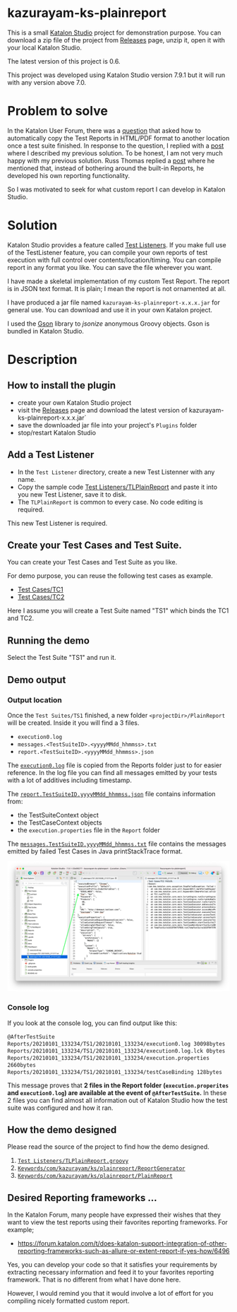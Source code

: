 kazurayam-ks-plainreport
========

This is a small [Katalon Studio](https://www.katalon.com/download/) project for demonstration purpose.
You can download a zip file of the project from [Releases](https://github.com/kazurayam/kazurayam-ks-plainreport/releases) page, unzip it, open it with your local Katalon Studio.

The latest version of this project is 0.6.

This project was developed using Katalon Studio version 7.9.1 but it will run with any version above 7.0.

# Problem to solve

In the Katalon User Forum, there was a [question](https://forum.katalon.com/t/get-results-html-path-filename-through-code/50526) that asked how to automatically copy the Test Reports in HTML/PDF format to another location once a test suite finished. In response to the question, I replied with a [post](https://forum.katalon.com/t/get-results-html-path-filename-through-code/50526/5)
where I described my previous solution. To be honest, I am not very much happy with my previous solution. Russ Thomas replied a [post](https://forum.katalon.com/t/get-results-html-path-filename-through-code/50526/3) where he mentioned that, instead of bothering around the built-in Reports, he developed his own reporting functionality. 

So I was motivated to seek for what custom report I can develop in Katalon Studio.

# Solution

Katalon Studio provides a feature called [Test Listeners](https://docs.katalon.com/katalon-studio/docs/fixtures-listeners.html#test-listeners-test-hooks). If you make full use of the TestListener feature, you can compile your own reports of test execution with full control over contents/location/timing. You can compile report in any format you like. You can save the file wherever you want.

I have made a skeletal implementation of my custom Test Report. The report is in JSON text format. It is plain; I mean the report is not ornamented at all.

I have produced a jar file named `kazurayam-ks-plainreport-x.x.x.jar` for general use. You can download and use it in your own Katalon project.

I used the [Gson](https://github.com/google/gson) library to *jsonize* anonymous Groovy objects. Gson is bundled in Katalon Studio.

# Description

## How to install the plugin

- create your own Katalon Studio project
- visit the [Releases](https://github.com/kazurayam/kazurayam-ks-plainreport/releases) page and download the latest version of kazurayam-ks-plainreport-x.x.x.jar`
- save the downloaded jar file into your project's `Plugins` folder
- stop/restart Katalon Studio

## Add a Test Listener

- In the `Test Listener` directory, create a new Test Listenner with any name.
- Copy the sample code [Test Listeners/TLPlainReport](Test%20Listeners/TLPlainReport.groovy) and paste it into you new Test Listener, save it to disk.
- The `TLPlainReport` is common to every case. No code editing is required.

This new Test Listener is required.

## Create your Test Cases and Test Suite.

You can create your Test Cases and Test Suite as you like.

For demo purpose, you can reuse the following test cases as example.
- [Test Cases/TC1](Scripts/TC1/Script1608774761027.groovy)
- [Test Cases/TC2](Scripts/TC2/Script1608774808886.groovy)

Here I assume you will create a Test Suite named "TS1" which binds the TC1 and TC2.

## Running the demo

Select the Test Suite "TS1" and run it.

## Demo output

### Output location

Once the `Test Suites/TS1` finished, a new folder `<projectDir>/PlainReport` will be created.
Inside it you will find a 3 files.

- `execution0.log`
- `messages.<TestSuiteID>.<yyyyMMdd_hhmmss>.txt`
- `report.<TestSuiteID>.<yyyyMMdd_hhmmss>.json`

The [`execution0.log`](PlainReport/execution0.log) file is copied from the Reports folder just to for easier reference. In the log file you can find all messages emitted by your tests with a lot of additives including timestamp.

The [`report.TestSuiteID.yyyyMMdd_hhmmss.json`](PlainReport/plainreport.TS1.20210430_211217.json) file contains information from:
- the TestSuiteContext object
- the TestCaseContext objects
- the `execution.properties` file in the `Report` folder

The [`messages.TestSuiteID.yyyyMMdd_hhmmss.txt`](PlainReport/messages.TS1.20210430_211217.txt) file contains the messages emitted by failed Test Cases in Java printStackTrace format.

![generatedReport](docs/images/generatedPlainReport.png)

### Console log

If you look at the console log, you can find output like this:
```
@AfterTestSuite
Reports/20210101_133234/TS1/20210101_133234/execution0.log 30098bytes
Reports/20210101_133234/TS1/20210101_133234/execution0.log.lck 0bytes
Reports/20210101_133234/TS1/20210101_133234/execution.properties 2660bytes
Reports/20210101_133234/TS1/20210101_133234/testCaseBinding 128bytes
```

This message proves that **2 files in the Report folder (`execution.properites` and `execution0.log`) are available at the event of `@AfterTestSuite`.** In these 2 files you can find almost all information out of Katalon Studio how the test suite was configured and how it ran.


## How the demo designed

Please read the source of the project to find how the demo designed.

1. [`Test Listeners/TLPlainReport.groovy`](Test%20Listeners/TLPlainReport.groovy)
2. [`Keywords/com/kazurayam/ks/plainreport/ReportGenerator`](Keywords/com/kazurayam/ks/plainreport/ReportGenerator.groovy)
3. [`Keywords/com/kazurayam/ks/plainreport/PlainReport`](Keywords/com/kazurayam/ks/plainreport/PlainReport.groovy)

## Desired Reporting frameworks ...

In the Katalon Forum, many people have expressed their wishes that they want to view the test reports using their favorites reporting frameworks. For example;

- https://forum.katalon.com/t/does-katalon-support-integration-of-other-reporting-frameworks-such-as-allure-or-extent-report-if-yes-how/6496

Yes, you can develop your code so that it satisfies your requirements by extracting necessary information and feed it to your favorites reporting framework. That is no different from what I have done here.

However, I would remind you that it would involve a lot of effort for you compiling nicely formatted custom report.
